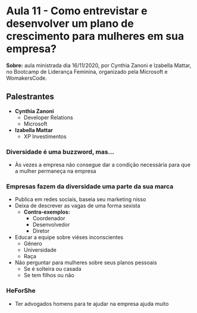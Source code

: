 # Aula 11 - Como entrevistar e desenvolver um plano de crescimento para mulheres em sua empresa?

**Sobre:** aula ministrada dia 16/11/2020, por Cynthia Zanoni e Izabella Mattar, no Bootcamp de Liderança Feminina, organizado pela Microsoft e WomakersCode.

## Palestrantes
* **Cynthia Zanoni**
    * Developer Relations
    * Microsoft
* **Izabella Mattar**
    * XP Investimentos

### Diversidade é uma buzzword, mas...
* Às vezes a empresa não consegue dar a condição necessária para que a mulher permaneça na empresa

### Empresas fazem da diversidade uma parte da sua marca
* Publica em redes sociais, baseia seu marketing nisso
* Deixa de descrever as vagas de uma forma sexista
    * **Contra-exemplos:**
        * Coordenador
        * Desenvolvedor
        * Diretor
* Educar a equipe sobre viéses inconscientes
    * Gênero
    * Universidade
    * Raça
* Não perguntar para mulheres sobre seus planos pessoais
    * Se é solteira ou casada
    * Se tem filhos ou não

### HeForShe
* Ter advogados homens para te ajudar na empresa ajuda muito